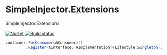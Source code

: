 # SimpleInjector.Extensions
SimpleInjector.Extensions

[![NuGet](https://img.shields.io/nuget/v/Lobster.SimpleInjector.Extensions.svg)](https://www.nuget.org/packages/Lobster.SimpleInjector.Extensions)
[![Build status](https://ci.appveyor.com/api/projects/status/irp8vllgf6q7ld0g?svg=true)](https://ci.appveyor.com/project/lobster2012-user/simpleinjector-extensions)


```csharp
container.ForConsumer<AConsumer>()
         .Register<AInterface, AImplementation>(Lifestyle.Singleton);
```
